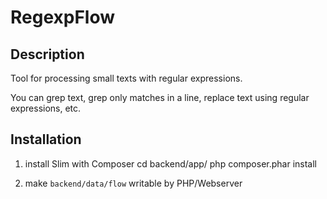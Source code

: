 # RegexpFlow

## Description

Tool for processing small texts with regular expressions.

You can grep text, grep only matches in a line, replace text using regular expressions, etc.


## Installation

1. install Slim with Composer
	cd backend/app/
	php composer.phar install

2. make `backend/data/flow` writable by PHP/Webserver

